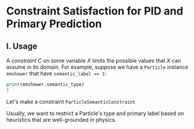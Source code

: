 # Constraint Satisfaction for PID and Primary Prediction

## I. Usage

A *constraint* $C$ on some variable $X$ limits the possible values that $X$ can 
assume in its domain. For example, suppose we have a `Particle` instance `emshower` that have `semantic_label == 1`:
```python
print(emshower.semantic_type)
1
```
Let's make a constraint `ParticleSemanticConstraint`

Usually, we want to restrict a Particle's type and primary label based on heuristics that are well-grounded in physics. 

```

```